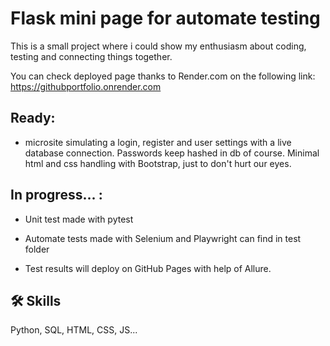 
# Flask mini page for automate testing

This is a small project where i could show my enthusiasm about coding, testing and connecting things together.

You can check deployed page thanks to Render.com on the following link:
https://githubportfolio.onrender.com

## Ready:
- microsite simulating a login, register and user settings with a live database connection. Passwords keep hashed in db of course. Minimal html and css handling with Bootstrap, just to don't hurt our eyes.

## In progress... :
- Unit test made with pytest

- Automate tests made with Selenium and Playwright can find in test folder

- Test results will deploy on GitHub Pages with help of Allure.



## 🛠 Skills
Python, SQL, HTML, CSS, JS...
